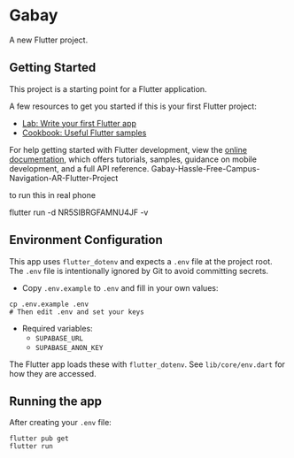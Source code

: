 # Gabay

A new Flutter project.

## Getting Started

This project is a starting point for a Flutter application.

A few resources to get you started if this is your first Flutter project:

- [Lab: Write your first Flutter app](https://docs.flutter.dev/get-started/codelab)
- [Cookbook: Useful Flutter samples](https://docs.flutter.dev/cookbook)

For help getting started with Flutter development, view the
[online documentation](https://docs.flutter.dev/), which offers tutorials,
samples, guidance on mobile development, and a full API reference.
Gabay-Hassle-Free-Campus-Navigation-AR-Flutter-Project


to run this in real phone

flutter run -d NR5SIBRGFAMNU4JF -v

## Environment Configuration

This app uses `flutter_dotenv` and expects a `.env` file at the project root. The `.env` file is intentionally ignored by Git to avoid committing secrets.

- Copy `.env.example` to `.env` and fill in your own values:

```
cp .env.example .env
# Then edit .env and set your keys
```

- Required variables:
  - `SUPABASE_URL`
  - `SUPABASE_ANON_KEY`

The Flutter app loads these with `flutter_dotenv`. See `lib/core/env.dart` for how they are accessed.

## Running the app

After creating your `.env` file:

```
flutter pub get
flutter run